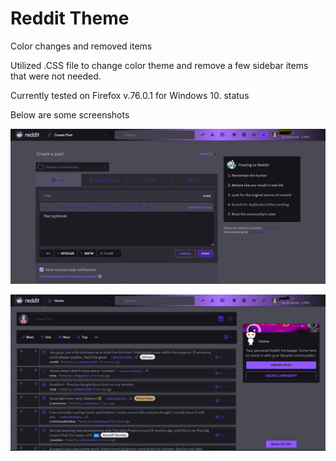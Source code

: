 # Reddit Theme
Color changes and removed items

Utilized .CSS file to change color theme and remove a few sidebar items that were not needed.

Currently tested on Firefox v.76.0.1 for Windows 10.   status <working>
 
Below are some screenshots

![Reddit Create Post](https://github.com/jeremyperkin/Theme4NewReddit/blob/master/post%20page.PNG)

![Reddit Homepage](https://github.com/jeremyperkin/Theme4NewReddit/blob/master/new%20reddit.PNG)
